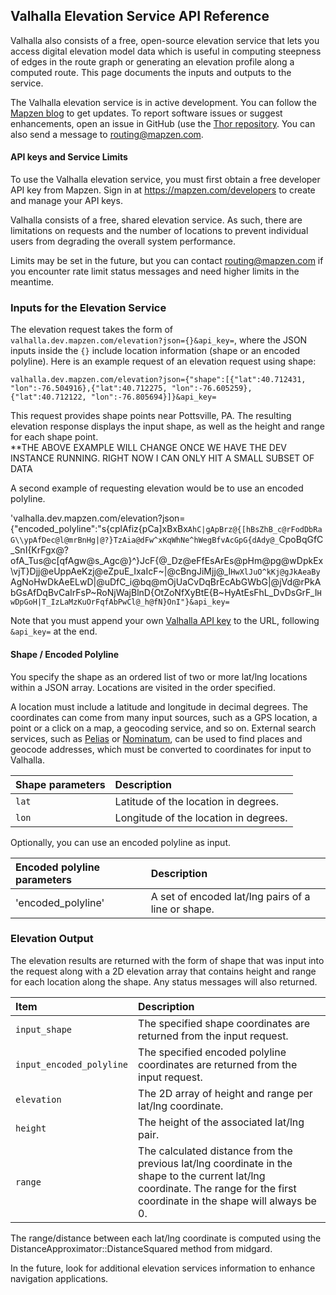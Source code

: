 
## Valhalla Elevation Service API Reference

Valhalla also consists of a free, open-source elevation service that lets you access digital elevation model data which is useful in computing steepness of edges in the route graph or generating an elevation profile along a computed route.  This page documents the inputs and outputs to the service.

The Valhalla elevation service is in active development. You can follow the [Mapzen blog](https://mapzen.com/blog) to get updates. To report software issues or suggest enhancements, open an issue in GitHub (use the [Thor repository](https://github.com/valhalla/skadi). You can also send a message to routing@mapzen.com.

#### API keys and Service Limits

To use the Valhalla elevation service, you must first obtain a free developer API key from Mapzen. Sign in at https://mapzen.com/developers to create and manage your API keys.

Valhalla consists of a free, shared elevation service. As such, there are limitations on requests and the number of locations to prevent individual users from degrading the overall system performance.

Limits may be set in the future, but you can contact routing@mapzen.com if you encounter rate limit status messages and need higher limits in the meantime.

### Inputs for the Elevation Service

The elevation request takes the form of `valhalla.dev.mapzen.com/elevation?json={}&api_key=`, where the JSON inputs inside the ``{}`` include location information (shape or an encoded polyline). Here is an example request of an elevation request using shape:

`valhalla.dev.mapzen.com/elevation?json={"shape":[{"lat":40.712431, "lon":-76.504916},{"lat":40.712275, "lon":-76.605259},{"lat":40.712122, "lon":-76.805694}]}&api_key= `

This request provides shape points near Pottsville, PA. The resulting elevation response displays the input shape, as well as the height and range for each shape point.  
**THE ABOVE EXAMPLE WILL CHANGE ONCE WE HAVE THE DEV INSTANCE RUNNING.  RIGHT NOW I CAN ONLY HIT A SMALL SUBSET OF DATA

A second example of requesting elevation would be to use an encoded polyline.  

'valhalla.dev.mapzen.com/elevation?json={"encoded_polyline":"s{cplAfiz{pCa]xBxBx`AhC|gApBrz@{[hBsZhB_c@rFodDbRaG\\ypAfDec@l@mrBnHg|@?}TzAia@dFw^xKqWhNe^hWegBfvAcGpG{dAdy@_`CpoBqGfC_SnI{KrFgx@?ofA_Tus@c[qfAgw@s_Agc@}^}JcF{@_Dz@eFfEsArEs@pHm@pg@wDpkEx\\vjT}Djj@eUppAeKzj@eZpuE_IxaIcF~|@cBngJiMjj@_I`HwXlJuO^kKj@gJkAeaBy`AgNoHwDkAeELwD|@uDfC_i@bq@mOjUaCvDqBrEcAbGWbG|@jVd@rPkAbGsAfDqBvCaIrFsP~RoNjWajBlnD{OtZoNfXyBtE{B~HyAtEsFhL_DvDsGrF_I`HwDpGoH|T_IzLaMzKuOrFqfAbPwCl@_h@fN}OnI"}&api_key= `

Note that you must append your own [Valhalla API key](https://mapzen.com/developers) to the URL, following `&api_key=` at the end.

#### Shape / Encoded Polyline

You specify the shape as an ordered list of two or more lat/lng locations within a JSON array. Locations are visited in the order specified.

A location must include a latitude and longitude in decimal degrees. The coordinates can come from many input sources, such as a GPS location, a point or a click on a map, a geocoding service, and so on. External search services, such as [Pelias](https://github.com/pelias) or [Nominatum](http://wiki.openstreetmap.org/wiki/Nominatim), can be used to find places and geocode addresses, which must be converted to coordinates for input to Valhalla.  

| Shape parameters | Description |
| :--------- | :----------- |
| `lat` | Latitude of the location in degrees. |
| `lon` | Longitude of the location in degrees. |

Optionally, you can use an encoded polyline as input.

| Encoded polyline parameters | Description |
| :--------- | :----------- |
| 'encoded_polyline' | A set of encoded lat/lng pairs of a line or shape.|

### Elevation Output

The elevation results are returned with the form of shape that was input into the request along with a 2D elevation array that contains height and range for each location along the shape. Any status messages will also returned.

| Item | Description |
| :---- | :----------- |
| `input_shape` | The specified shape coordinates are returned from the input request. |
| `input_encoded_polyline` | The specified encoded polyline coordinates are returned from the input request. |
| `elevation` | The 2D array of height and range per lat/lng coordinate. |
| `height` | The height of the associated lat/lng pair. |
| `range` | The calculated distance from the previous lat/lng coordinate in the shape to the current lat/lng coordinate.  The range for the first coordinate in the shape will always be 0.|

The range/distance between each lat/lng coordinate is computed using the DistanceApproximator::DistanceSquared method from midgard.

In the future, look for additional elevation services information to enhance navigation applications.
